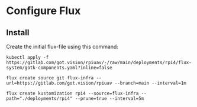 # Configure Flux
## Install
Create the initial flux-file using this command:

    kubectl apply -f https://gitlab.com/got.vision/rpiuav/-/raw/main/deployments/rpi4/flux-system/gotk-components.yaml?inline=false

    flux create source git flux-infra --url=https://gitlab.com/got.vision/rpiuav --branch=main --interval=1m

    flux create kustomization rpi4 --source=flux-infra --path="./deployments/rpi4" --prune=true --interval=5m
